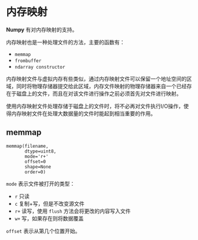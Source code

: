 # 内存映射

**Numpy** 有对内存映射的支持。

内存映射也是一种处理文件的方法，主要的函数有：

*   `memmap`
*   `frombuffer`
*   `ndarray constructor`

内存映射文件与虚拟内存有些类似，通过内存映射文件可以保留一个地址空间的区域，同时将物理存储器提交给此区域，内存文件映射的物理存储器来自一个已经存在于磁盘上的文件，而且在对该文件进行操作之前必须首先对文件进行映射。

使用内存映射文件处理存储于磁盘上的文件时，将不必再对文件执行I/O操作，使得内存映射文件在处理大数据量的文件时能起到相当重要的作用。

## memmap

```
memmap(filename,
       dtype=uint8,
       mode='r+'
       offset=0
       shape=None
       order=0) 
```

`mode` 表示文件被打开的类型：

*   `r` 只读
*   `c` 复制+写，但是不改变源文件
*   `r+` 读写，使用 `flush` 方法会将更改的内容写入文件
*   `w+` 写，如果存在则将数据覆盖

`offset` 表示从第几个位置开始。